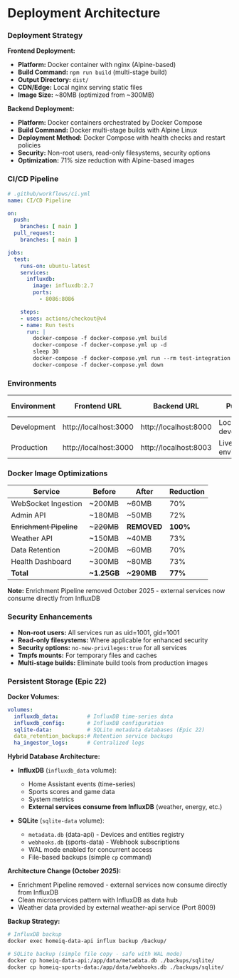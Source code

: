 # Deployment Architecture

### Deployment Strategy

**Frontend Deployment:**
- **Platform:** Docker container with nginx (Alpine-based)
- **Build Command:** `npm run build` (multi-stage build)
- **Output Directory:** `dist/`
- **CDN/Edge:** Local nginx serving static files
- **Image Size:** ~80MB (optimized from ~300MB)

**Backend Deployment:**
- **Platform:** Docker containers orchestrated by Docker Compose
- **Build Command:** Docker multi-stage builds with Alpine Linux
- **Deployment Method:** Docker Compose with health checks and restart policies
- **Security:** Non-root users, read-only filesystems, security options
- **Optimization:** 71% size reduction with Alpine-based images

### CI/CD Pipeline

```yaml
# .github/workflows/ci.yml
name: CI/CD Pipeline

on:
  push:
    branches: [ main ]
  pull_request:
    branches: [ main ]

jobs:
  test:
    runs-on: ubuntu-latest
    services:
      influxdb:
        image: influxdb:2.7
        ports:
          - 8086:8086

    steps:
    - uses: actions/checkout@v4
    - name: Run tests
      run: |
        docker-compose -f docker-compose.yml build
        docker-compose -f docker-compose.yml up -d
        sleep 30
        docker-compose -f docker-compose.yml run --rm test-integration
        docker-compose -f docker-compose.yml down
```

### Environments

| Environment | Frontend URL | Backend URL | Purpose | Docker Compose File |
|-------------|--------------|-------------|---------|-------------------|
| Development | http://localhost:3000 | http://localhost:8000 | Local development | docker-compose.dev.yml |
| Production | http://localhost:3000 | http://localhost:8003 | Live environment | docker-compose.prod.yml |

### Docker Image Optimizations

| Service | Before | After | Reduction |
|---------|--------|-------|-----------|
| WebSocket Ingestion | ~200MB | ~60MB | 70% |
| Admin API | ~180MB | ~50MB | 72% |
| ~~Enrichment Pipeline~~ | ~~~220MB~~ | **REMOVED** | **100%** |
| Weather API | ~150MB | ~40MB | 73% |
| Data Retention | ~200MB | ~60MB | 70% |
| Health Dashboard | ~300MB | ~80MB | 73% |
| **Total** | **~1.25GB** | **~290MB** | **77%** |

**Note:** Enrichment Pipeline removed October 2025 - external services now consume directly from InfluxDB

### Security Enhancements
- **Non-root users:** All services run as uid=1001, gid=1001
- **Read-only filesystems:** Where applicable for enhanced security
- **Security options:** `no-new-privileges:true` for all services
- **Tmpfs mounts:** For temporary files and caches
- **Multi-stage builds:** Eliminate build tools from production images

### Persistent Storage (Epic 22)

**Docker Volumes:**
```yaml
volumes:
  influxdb_data:         # InfluxDB time-series data
  influxdb_config:       # InfluxDB configuration
  sqlite-data:           # SQLite metadata databases (Epic 22)
  data_retention_backups:# Retention service backups
  ha_ingestor_logs:      # Centralized logs
```

**Hybrid Database Architecture:**
- **InfluxDB** (`influxdb_data` volume):
  - Home Assistant events (time-series)
  - Sports scores and game data
  - System metrics
  - **External services consume from InfluxDB** (weather, energy, etc.)
  
- **SQLite** (`sqlite-data` volume):
  - `metadata.db` (data-api) - Devices and entities registry
  - `webhooks.db` (sports-data) - Webhook subscriptions
  - WAL mode enabled for concurrent access
  - File-based backups (simple `cp` command)

**Architecture Change (October 2025):**
- Enrichment Pipeline removed - external services now consume directly from InfluxDB
- Clean microservices pattern with InfluxDB as data hub
- Weather data provided by external weather-api service (Port 8009)

**Backup Strategy:**
```bash
# InfluxDB backup
docker exec homeiq-data-api influx backup /backup/

# SQLite backup (simple file copy - safe with WAL mode)
docker cp homeiq-data-api:/app/data/metadata.db ./backups/sqlite/
docker cp homeiq-sports-data:/app/data/webhooks.db ./backups/sqlite/
```


